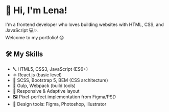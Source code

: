 # 👋 Hi, I'm Lena!

I'm a frontend developer who loves building websites with HTML, CSS, and JavaScript 💻✨.  
Welcome to my portfolio! 😊

## 🛠️ My Skills

- 🔤 HTML5, CSS3, JavaScript (ES6+)
- ⚛️ React.js (basic level)
- 💅 SCSS, Bootstrap 5, BEM (CSS architecture)
- 🔧 Gulp, Webpack (build tools)
- 📱 Responsive & Adaptive layout
- 🖼️ Pixel-perfect implementation from Figma/PSD
- 🎨 Design tools: Figma, Photoshop, Illustrator




